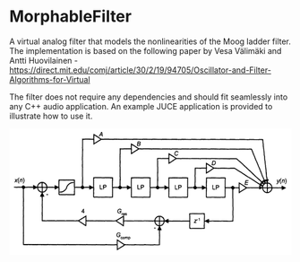 # MorphableFilter

A virtual analog filter that models the nonlinearities of the Moog ladder filter. The implementation is based on the following paper by Vesa Välimäki and Antti Huovilainen - https://direct.mit.edu/comj/article/30/2/19/94705/Oscillator-and-Filter-Algorithms-for-Virtual

The filter does not require any dependencies and should fit seamlessly into any C++ audio application.  An example JUCE application is provided to illustrate how to use it.

![System](system.png)
